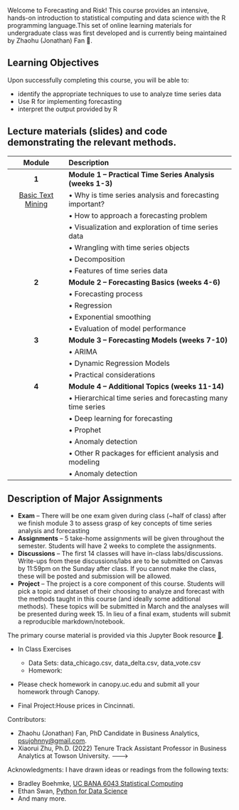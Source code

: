Welcome to Forecasting and Risk! This course provides an intensive, hands-on introduction to statistical computing and data science with the R programming language.This set of online learning materials for undergraduate class was first developed and is currently being maintained by Zhaohu (Jonathan) Fan 🚀.

<!---Many materials are from [Dr. Yan Yu](https://business.uc.edu/faculty-and-research/departments/obais/faculty/yan-yu.html)’s class notes. --->
<!---Thanks for the contribution from previous Ph.D. students. --->
<!---http://jeffgoldsmith.com/IWAFDA/shortcourse_fosr.html --->
 

## Learning Objectives

Upon successfully completing this course, you will be able to: 

* identify the appropriate techniques to use to analyze time series data 
* Use R for implementing forecasting 
* interpret the output provided by R

## Lecture materials (slides) and code demonstrating the relevant methods.

| Module        | Description                                                         |
|:-------------:|:--------------------------------------------------------------------|
| **1**         | **Module 1 – Practical Time Series Analysis (weeks 1-3)**          |
|      [Basic Text Mining](.html)                 | •	Why is time series analysis and forecasting important?             |
|               | •	How to approach a forecasting problem 
|                        | •	Visualization and exploration of time series data |
|                        | •		Wrangling with time series objects|
|                        |•	Decomposition |
|                        |•	Features of time series data
| **2**         | **Module 2 – Forecasting Basics (weeks 4-6)**          |
|                        |•	Forecasting process
|                        |•	Regression
|                        |•	Exponential smoothing
|                        |•	Evaluation of model performance
| **3**         | **Module 3 – Forecasting Models (weeks 7-10)**          |
|                        |•	ARIMA
|                        |•	Dynamic Regression Models
|                        |•	Practical considerations
| **4**         | **Module 4 – Additional Topics   (weeks 11-14)**          |
|                        |•	Hierarchical time series and forecasting many time series
|                        |•	Deep learning for forecasting
|                        |•	Prophet
|                        |•	Anomaly detection
|                        |•	Other R packages for efficient analysis and modeling
|                        |•	Anomaly detection

## Description of Major Assignments
 - **Exam**  – There will be one exam given during class (~half of class) after we finish module 3 to assess grasp of key concepts of time series analysis and forecasting
 - **Assignments**  – 5 take-home assignments will be given throughout the semester. Students will have 2 weeks to complete the assignments. 
 - **Discussions**  – The first 14 classes will have in-class labs/discussions. Write-ups from these discussions/labs are to be submitted on Canvas by 11:59pm on the   Sunday after class. If you cannot make the class, these will be posted and submission will be allowed.
 - **Project**  – The project is a core component of this course. Students will pick a topic and dataset of their choosing to analyze and forecast with the methods taught in this course (and ideally some additional methods). These topics will be submitted in March and the analyses will be presented during week 15. In lieu of a final exam, students will submit a reproducible markdown/notebook.

The primary course material is provided via this Jupyter Book resource [:closed_book:](https://bradleyboehmke.github.io/uc-bana-6043/).


- In Class Exercises 
   - Data Sets: data_chicago.csv, data_delta.csv, data_vote.csv
   - Homework:

- Please check homework in canopy.uc.edu and submit all your homework through Canopy.

- Final Project:House prices in Cincinnati.

Contributors:  
- Zhaohu (Jonathan) Fan, PhD Candidate in Business Analytics, psujohnny@gmail.com.
- Xiaorui Zhu, Ph.D. (2022) Tenure Track Assistant Professor in Business Analytics at Towson University.
--->	
 

Acknowledgments: I have drawn ideas or readings from the following texts:
 - Bradley Boehmke, [UC BANA 6043 Statistical Computing](https://github.com/bradleyboehmke/uc-bana-6043)
 - Ethan Swan, [Python for Data Science](https://github.com/uc-python)
 - And many more.
